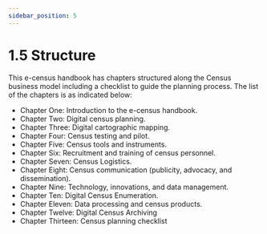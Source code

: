 ```yaml
---
sidebar_position: 5
---
```


# 1.5 Structure

This e-census handbook has chapters structured along the Census business model including a checklist to guide the planning process. The list of the chapters is as indicated below:

- Chapter One: Introduction to the e-census handbook.
- Chapter Two: Digital census planning.
- Chapter Three:  Digital cartographic mapping.
- Chapter Four: Census testing and pilot.
- Chapter Five: Census tools and instruments.
- Chapter Six: Recruitment and training of census personnel.
- Chapter Seven: Census Logistics.
- Chapter Eight: Census communication (publicity, advocacy, and dissemination).
- Chapter Nine: Technology, innovations, and data management.
- Chapter Ten: Digital Census Enumeration.
- Chapter Eleven: Data processing and census products.
- Chapter Twelve: Digital Census Archiving
- Chapter Thirteen: Census planning checklist
